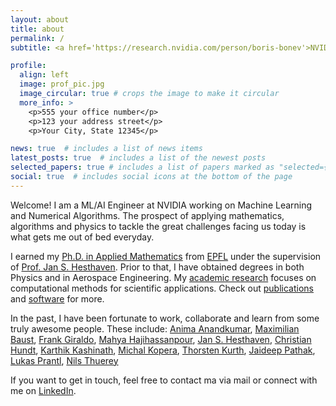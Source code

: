 ```yaml
---
layout: about
title: about
permalink: /
subtitle: <a href='https://research.nvidia.com/person/boris-bonev'>NVIDIA Research</a>. Zurich, Switzerland

profile:
  align: left
  image: prof_pic.jpg
  image_circular: true # crops the image to make it circular
  more_info: >
    <p>555 your office number</p>
    <p>123 your address street</p>
    <p>Your City, State 12345</p>

news: true  # includes a list of news items
latest_posts: true  # includes a list of the newest posts
selected_papers: true # includes a list of papers marked as "selected={true}"
social: true  # includes social icons at the bottom of the page
---
```


Welcome! I am a ML/AI Engineer at NVIDIA working on Machine Learning and Numerical Algorithms. The prospect of applying mathematics, algorithms and physics to tackle the great challenges facing us today is what gets me out of bed everyday.

I earned my [Ph.D. in Applied Mathematics](/files/thesis_compressed.pdf) from [EPFL](https://www.epfl.ch) under the supervision of [Prof. Jan S. Hesthaven](https://www.epfl.ch/labs/mcss/members/hesthaven/). Prior to that, I have obtained degrees in both Physics and in Aerospace Engineering. My [academic research](/research) focuses on computational methods for scientific applications. Check out [publications](/publications) and [software](/software) for more.

In the past, I have been fortunate to work, collaborate and learn from some truly awesome people. These include: [Anima Anandkumar](https://www.eas.caltech.edu/people/anima), [Maximilian Baust](https://mbaust.github.io), [Frank Giraldo](https://frankgiraldo.wixsite.com/mysite), [Mahya Hajihassanpour](https://mahyahhp.github.io/projects/), [Jan S. Hesthaven](https://www.epfl.ch/labs/mcss/members/hesthaven/), [Christian Hundt](https://scholar.google.com/citations?hl=en&user=jcoDb5gAAAAJ), [Karthik Kashinath](https://scholar.google.com/citations?user=sNMCgVwAAAAJ&hl=en), [Michal Kopera](https://www.boisestate.edu/computing/directory/faculty-directory-2/michal-kopera/), [Thorsten Kurth](https://scholar.google.com/citations?user=dGa1CFkAAAAJ&hl=en), [Jaideep Pathak](https://scholar.google.com/citations?user=cevw0gkAAAAJ&hl=en), [Lukas Prantl](https://ge.in.tum.de/about/lukas-prantl/), [Nils Thuerey](https://ge.in.tum.de/about/n-thuerey/)


If you want to get in touch, feel free to contact ma via mail or connect with me on [LinkedIn](https://www.linkedin.com/in/bonevbs/).